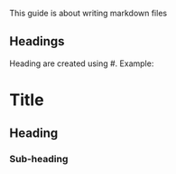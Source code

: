 This guide is about writing markdown files


## Headings

Heading are created using #.
Example:


# Title


## Heading


### Sub-heading
